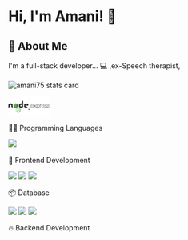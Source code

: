# Hi, I'm Amani! 👋

## 🚀 About Me

I'm a full-stack developer... 💻 ,ex-Speech therapist,
<p>
<img align="center" src="https://github-readme-stats.vercel.app/api/top-langs?username=amani75&theme=default&title_color=000000&text_color=000000&bg_color=ffffff&hide_border=true&layout=compact" alt="amani75 stats card" /></p>
<a href="https://nodejs.org" target="blank">
<img align="center" src="https://raw.githubusercontent.com/devicons/devicon/master/icons/nodejs/nodejs-original-wordmark.svg" alt="Node.js" height="40" width="40" />
</a>
<a href="https://expressjs.com" target="blank">
<img align="center" src="https://raw.githubusercontent.com/devicons/devicon/master/icons/express/express-original-wordmark.svg" alt="Express" height="40" width="40" />

</a>
<p>👩‍💻 Programming Languages</p>
<img src="https://img.shields.io/badge/JavaScript-323330?style=for-the-badge&logo=javascript&logoColor=F7DF1E" />

<p>🌋 Frontend Development</p>
 <img src="https://img.shields.io/badge/CSS3-1572B6?style=for-the-badge&logo=css3&logoColor=white" />
 <img src="https://img.shields.io/badge/React-20232A?style=for-the-badge&logo=react&logoColor=61DAFB" /> 
 <img src="https://img.shields.io/badge/Bootstrap-563D7C?style=for-the-badge&logo=bootstrap&logoColor=white"/>


 <p>📦 Database</p>
 <img src= "https://img.shields.io/badge/MongoDB-4EA94B?style=for-the-badge&logo=mongodb&logoColor=white">
  <img src= "https://img.shields.io/badge/MySQL-005C84?style=for-the-badge&logo=mysql&logoColor=white">
   <img src= "https://img.shields.io/badge/PostgreSQL-316192?style=for-the-badge&logo=postgresql&logoColor=white">

   <p>🔥 Backend Development</p>
